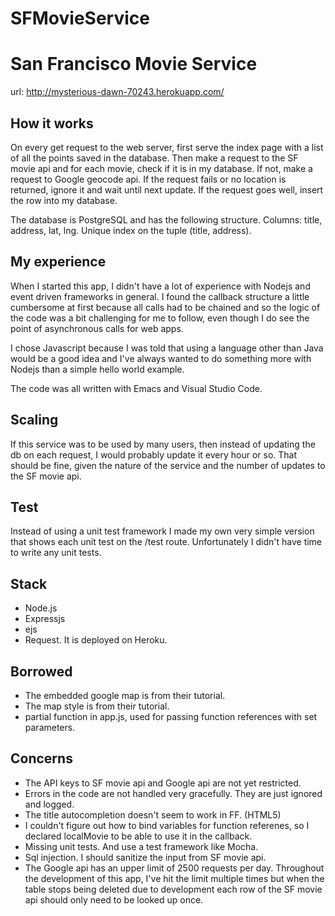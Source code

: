 # SFMovieService

# San Francisco Movie Service 
url: http://mysterious-dawn-70243.herokuapp.com/

## How it works
On every get request to the web server, first serve the index page with a list of all the points saved in the database.
Then make a request to the SF movie api and for each movie, check if it is in my database.
If not, make a request to Google geocode api. If the request fails or no location is returned, ignore it and wait until next update.
If the request goes well, insert the row into my database.

The database is PostgreSQL and has the following structure.
Columns: title, address, lat, lng.
Unique index on the tuple (title, address).

## My experience
When I started this app, I didn't have a lot of experience with Nodejs and event driven frameworks in general. 
I found the callback structure a little cumbersome at first because all calls had to be chained and so the logic of the code 
was a bit challenging for me to follow, even though I do see the point of asynchronous calls for web apps.

I chose Javascript because I was told that using a language other than Java would be a good idea and I've always wanted to 
do something more with Nodejs than a simple hello world example.

The code was all written with Emacs and Visual Studio Code.

## Scaling
If this service was to be used by many users, then instead of updating the db on each request, I would probably update it every hour or so.
That should be fine, given the nature of the service and the number of updates to the SF movie api.

## Test
Instead of using a unit test framework I made my own very simple version that shows each unit test on the /test route.
Unfortunately I didn't have time to write any unit tests.

## Stack
* Node.js
* Expressjs
* ejs
* Request.
It is deployed on Heroku.

## Borrowed
* The embedded google map is from their tutorial.
* The map style is from their tutorial.
* partial function in app.js, used for passing function references with set parameters.

## Concerns
* The API keys to SF movie api and Google api are not yet restricted.
* Errors in the code are not handled very gracefully. They are just ignored and logged.
* The title autocompletion doesn't seem to work in FF. (HTML5)
* I couldn't figure out how to bind variables for function referenes, so I declared localMovie to be able to use it in the callback.
* Missing unit tests. And use a test framework like Mocha.
* Sql injection. I should sanitize the input from SF movie api.
* The Google api has an upper limit of 2500 requests per day. 
Throughout the development of this app, I've hit the limit multiple 
times but when the table stops being deleted due to development 
each row of the SF movie api should only need to be looked up once.
